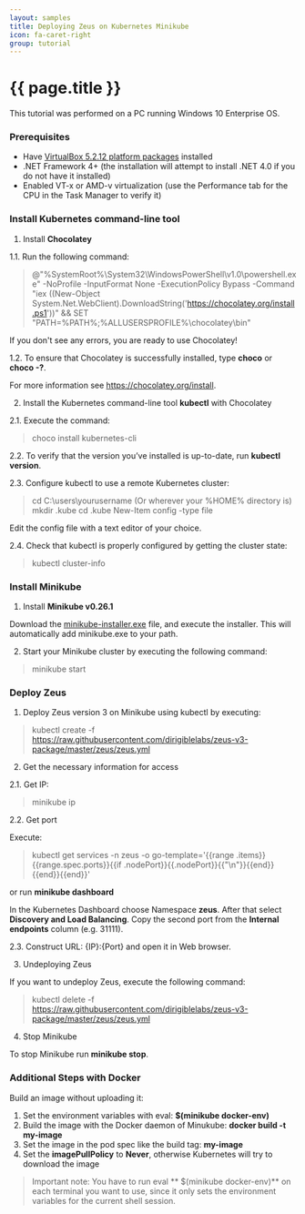 ```yaml
---
layout: samples
title: Deploying Zeus on Kubernetes Minikube
icon: fa-caret-right
group: tutorial
---
```


{{ page.title }}
===

This tutorial was performed on a PC running Windows 10 Enterprise OS.

### Prerequisites

*	Have [VirtualBox 5.2.12 platform packages](https://download.virtualbox.org/virtualbox/5.2.12/VirtualBox-5.2.12-122591-Win.exe) installed
* .NET Framework 4+ (the installation will attempt to install .NET 4.0 if you do not have it installed)
* Enabled VT-x or AMD-v virtualization (use the Performance tab for the CPU in the Task Manager to verify it)

### Install Kubernetes command-line tool
1. Install **Chocolatey** 

1.1. Run the following command:

> @"%SystemRoot%\System32\WindowsPowerShell\v1.0\powershell.exe" -NoProfile -InputFormat None -ExecutionPolicy Bypass -Command "iex ((New-Object System.Net.WebClient).DownloadString('https://chocolatey.org/install.ps1'))" && SET "PATH=%PATH%;%ALLUSERSPROFILE%\chocolatey\bin"

If you don't see any errors, you are ready to use Chocolatey! 

1.2. To ensure that Chocolatey is successfully installed, type **choco** or **choco -?**.

For more information see https://chocolatey.org/install.

2. Install the Kubernetes command-line tool **kubectl** with Chocolatey 

2.1. Execute the command:

> choco install kubernetes-cli

2.2. To verify that the version you’ve installed is up-to-date, run **kubectl version**. 

2.3. Configure kubectl to use a remote Kubernetes cluster:

>cd C:\users\yourusername (Or wherever your %HOME% directory is)  
mkdir .kube cd .kube New-Item config -type file

Edit the config file with a text editor of your choice.

2.4. Check that kubectl is properly configured by getting the cluster state:

> kubectl cluster-info

### Install Minikube  

1. Install **Minikube v0.26.1**

Download the [minikube-installer.exe](https://github.com/kubernetes/minikube/releases/download/v0.26.1/minikube-installer.exe) file, and execute the installer. This will automatically add minikube.exe to your path.

2. Start your Minikube cluster by executing the following command:

> minikube start

### Deploy Zeus 

1. Deploy Zeus version 3 on Minikube using kubectl by executing:

> kubectl create -f https://raw.githubusercontent.com/dirigiblelabs/zeus-v3-package/master/zeus/zeus.yml

2. Get the necessary information for access

2.1. Get IP:

> minikube ip

2.2. Get port

Execute:

> kubectl get services -n zeus -o go-template='{{range .items}}{{range.spec.ports}}{{if .nodePort}}{{.nodePort}}{{"\n"}}{{end}}{{end}}{{end}}'

or run **minikube dashboard**

In the Kubernetes Dashboard choose Namespace **zeus**. After that select **Discovery and Load Balancing**. Copy the second port from the **Internal endpoints** column (e.g. 31111).

2.3. Construct URL: {IP}:{Port} and open it in Web browser.

3. Undeploying Zeus

If you want to undeploy Zeus, execute the following command:

> kubectl delete -f https://raw.githubusercontent.com/dirigiblelabs/zeus-v3-package/master/zeus/zeus.yml

4. Stop Minikube

To stop Minikube run **minikube stop**.

### Additional Steps with Docker

Build an image without uploading it:

1. Set the environment variables with eval: **$(minikube docker-env)**
2. Build the image with the Docker daemon of Minukube: **docker build -t my-image**
3. Set the image in the pod spec like the build tag: **my-image**
4. Set the **imagePullPolicy** to **Never**, otherwise Kubernetes will try to download the image

>Important note: You have to run eval ** $(minikube docker-env)** on each terminal you want to use, since it only sets the environment variables for the current shell session.


